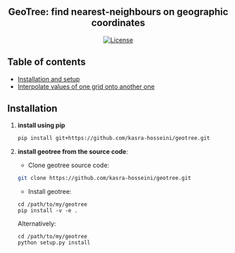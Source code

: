 <div align="center">
    <br>
    <h2>GeoTree: find nearest-neighbours on geographic coordinates</h2>
</div>

<p align="center">
    <a href="https://github.com/kasra-hosseini/geotree/blob/main/LICENSE">
        <img alt="License" src="https://img.shields.io/badge/License-MIT-yellow.svg">
    </a>
    <br/>
</p>

Table of contents
-----------------

- [Installation and setup](#installation)
- [Interpolate values of one grid onto another one](#interpolate-values-from-one-grid-onto-another-one)

## Installation

1. **install using pip**

    ```bash
    pip install git+https://github.com/kasra-hosseini/geotree.git
    ```

2. **install geotree from the source code**:

    * Clone geotree source code:

    ```bash
    git clone https://github.com/kasra-hosseini/geotree.git 
    ```

    * Install geotree:

    ```
    cd /path/to/my/geotree
    pip install -v -e .
    ```

    Alternatively:

    ```
    cd /path/to/my/geotree
    python setup.py install
    ```